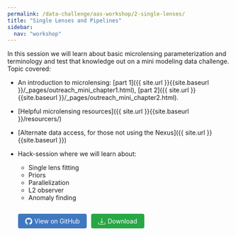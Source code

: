 ```yaml
---
permalink: /data-challenge/aas-workshop/2-single-lenses/
title: "Single Lenses and Pipelines"
sidebar:
  nav: "workshop"
---
```


In this session we will learn about basic microlensing parameterization and terminology and test that knowledge out on a mini modeling data challenge.
Topic covered:

* An introduction to microlensing: [part 1]({{ site.url }}{{site.baseurl }}/_pages/outreach_mini_chapter1.html), [part 2]({{ site.url }}{{site.baseurl }}/_pages/outreach_mini_chapter2.html).
* [Helpful microlensing resources]({{ site.url }}{{site.baseurl }}/resourcers/) <!-- Add to this -->
* [Alternate data access, for those not using the Nexus]({{ site.url }}{{site.baseurl }})
* Hack-session where we will learn about:
    * Single lens fitting
    * Priors
    * Parallelization
    * L2 observer
    * Anomaly finding

  <!-- Download and Github buttons -->
  <div style="display: flex; gap: 10px; margin: 1em 0; align-items: center;">
    <a href="https://github.com/rges-pit/data-challenge-notebooks/blob/main/Single_Lens_Pipeline.ipynb" 
        style="background-color: #4078c0; color: white; padding: 8px 16px; text-decoration: none; border-radius: 4px; font-size: 14px; display: inline-flex; align-items: center; gap: 5px;">
      <svg width="16" height="16" fill="currentColor" viewBox="0 0 16 16">
        <path d="M8 0C3.58 0 0 3.58 0 8c0 3.54 2.29 6.53 5.47 7.59.4.07.55-.17.55-.38 0-.19-.01-.82-.01-1.49-2.01.37-2.53-.49-2.69-.94-.09-.23-.48-.94-.82-1.13-.28-.15-.68-.52-.01-.53.63-.01 1.08.58 1.23.82.72 1.21 1.87.87 2.33.66.07-.52.28-.87.51-1.07-1.78-.2-3.64-.89-3.64-3.95 0-.87.31-1.59.82-2.15-.08-.2-.36-1.02.08-2.12 0 0 .67-.21 2.2.82.64-.18 1.32-.27 2-.27.68 0 1.36.09 2 .27 1.53-1.04 2.2-.82 2.2-.82.44 1.1.16 1.92.08 2.12.51.56.82 1.27.82 2.15 0 3.07-1.87 3.75-3.65 3.95.29.25.54.73.54 1.48 0 1.07-.01 1.93-.01 2.2 0 .21.15.46.55.38A8.012 8.012 0 0 0 16 8c0-4.42-3.58-8-8-8z"/>
      </svg>
      View on GitHub
    </a>

    <!-- Download button with JavaScript -->
    <a href="#" 
        onclick="downloadNotebook('https://github.com/rges-pit/data-challenge-notebooks/raw/main/Single_Lens_Pipeline.ipynb', 'nexus_microlensing_data_challenge_workflow.ipynb')"
        style="background-color: #28a745; color: white; padding: 8px 16px; text-decoration: none; border-radius: 4px; font-size: 14px; display: inline-flex; align-items: center; gap: 5px;">
      <svg width="16" height="16" fill="currentColor" viewBox="0 0 16 16">
        <path d="M.5 9.9a.5.5 0 0 1 .5.5v2.5a1 1 0 0 0 1 1h12a1 1 0 0 0 1-1v-2.5a.5.5 0 0 1 1 0v2.5a2 2 0 0 1-2 2H2a2 2 0 0 1-2-2v-2.5a.5.5 0 0 1 .5-.5z"/>
        <path d="M7.646 11.854a.5.5 0 0 0 .708 0l3-3a.5.5 0 0 0-.708-.708L8.5 10.293V1.5a.5.5 0 0 0-1 0v8.793L5.354 8.146a.5.5 0 1 0-.708.708l3 3z"/>
      </svg>
      Download
    </a>
  </div>

<script>
function downloadNotebook(url, filename) {
  fetch(url)
    .then(response => response.blob())
    .then(blob => {
      const link = document.createElement('a');
      link.href = URL.createObjectURL(blob);
      link.download = filename;
      document.body.appendChild(link);
      link.click();
      document.body.removeChild(link);
    });
}
</script>

<!-- Embed nb here -->
